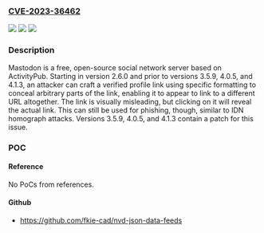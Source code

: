 ### [CVE-2023-36462](https://cve.mitre.org/cgi-bin/cvename.cgi?name=CVE-2023-36462)
![](https://img.shields.io/static/v1?label=Product&message=mastodon&color=blue)
![](https://img.shields.io/static/v1?label=Version&message=%3D%20%3E%3D%202.6.0%2C%20%3C%203.5.9%20&color=brighgreen)
![](https://img.shields.io/static/v1?label=Vulnerability&message=CWE-20%3A%20Improper%20Input%20Validation&color=brighgreen)

### Description

Mastodon is a free, open-source social network server based on ActivityPub. Starting in version 2.6.0 and prior to versions 3.5.9, 4.0.5, and 4.1.3, an attacker can craft a verified profile link using specific formatting to conceal arbitrary parts of the link, enabling it to appear to link to a different URL altogether. The link is visually misleading, but clicking on it will reveal the actual link. This can still be used for phishing, though, similar to IDN homograph attacks. Versions 3.5.9, 4.0.5, and 4.1.3 contain a patch for this issue.

### POC

#### Reference
No PoCs from references.

#### Github
- https://github.com/fkie-cad/nvd-json-data-feeds

